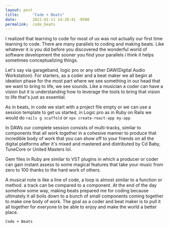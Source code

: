 ```yaml
---
layout: post
title:      "Code + Beats"
date:       2021-01-11 14:28:41 -0500
permalink:  code_beats
---
```



I realized that learning to code for most of us was not actually our first time learning to code. There are many parallels to coding and making beats. Like whatever it is you did before you discovered the wonderful world of software development the sooner you find your parallels i think it helps sometimes conceptualizing things.

Let's say via garageband, logic pro or any other DAW(Digital Audio Workstation). For starters, as a coder and a beat maker we all begin at ideation phase for the most part where we see something in our head that we want to bring to life, we see sounds. Like a musician a coder can have a vision but it is understanding how to leverage the tools to bring that vision to life that's just as essential.

As in beats, in code we start with a project file empty or we can use a session template to get us started, in Logic pro as in Ruby on Rails  we would do `rails g scaffold` or `npx create-react-app my-app`

In DAWs our complete session consists of multi-tracks, similar to components that all work together in a cohesive manner to produce that incredible body of work that you can show off to your friends on all the digital platforms after it's mixed and mastered and distributed by Cd Baby, TuneCore or United Masters lol.

Gem files in Ruby are similar to VST plugins in which a producer or coder can gain instant assess to some magical features that take your music from zero to 100 thanks to the hard work of others.

A musical note is like a line of code, a loop is almost similar to a function or method. a track can be compared to a component. At the end of the day somehow some way, making beats prepared me for coding because ultimately it all boils down to a bunch of small components coming together to make one body of work. The goal as a coder and beat maker is to pull it all together for everyone to be able to enjoy and make the world a better place.

`Code + Beats`

